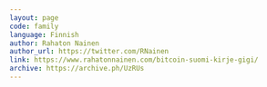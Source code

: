 ```yaml
---
layout: page
code: family
language: Finnish
author: Rahaton Nainen
author_url: https://twitter.com/RNainen
link: https://www.rahatonnainen.com/bitcoin-suomi-kirje-gigi/
archive: https://archive.ph/UzRUs
---
```

